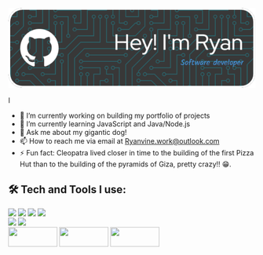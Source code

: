 ![Header](./images/header/github-header-image.png)

I



- 🔭 I’m currently working on building my portfolio of projects
- 🌱 I’m currently learning JavaScript and Java/Node.js
- 💬 Ask me about my gigantic dog!
- 📫 How to reach me via email at Ryanvine.work@outlook.com
- ⚡ Fun fact: Cleopatra lived closer in time to the building of the first Pizza Hut than to the building of the pyramids of Giza, pretty crazy!! 😁.

## 🛠️ Tech and Tools I use:

 <div>
 <img src="https://img.shields.io/badge/HTML5-E34F26?style=for-the-badge&logo=html5&logoColor=white" />
 <img src="https://img.shields.io/badge/CSS3-1572B6?style=for-the-badge&logo=css3&logoColor=white" />
 <img src="https://img.shields.io/badge/JavaScript-323330?style=for-the-badge&logo=javascript&logoColor=F7DF1E" />
 <img src = "https://img.shields.io/badge/Java-ED8B00?style=for-the-badge&logo=java&logoColor=white" /> 
 </div>
 <div>
 <img src="https://img.shields.io/badge/React-20232A?style=for-the-badge&logo=react&logoColor=61DAFB" />
 <img src = "https://img.shields.io/badge/Jest-C21325?style=for-the-badge&logo=jest&logoColor=white" /> 
 </div>
 <div>
  <img src="https://img.shields.io/badge/GIT-E44C30?style=for-the-badge&logo=git&logoColor=white" width="100" height="40"/>
  <img src="https://img.shields.io/badge/-cypress-%23E5E5E5?style=for-the-badge&logo=cypress&logoColor=058a5e" width="100" height="40"/>
  <img src="https://img.shields.io/badge/NPM-%23000000.svg?style=for-the-badge&logo=npm&logoColor=white" width="100" height="40"/>
 </div>